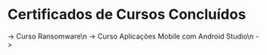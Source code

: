 # Certificados de Cursos Concluídos
-> Curso Ransomware\n
-> Curso Aplicações Mobile com Android Studio\n
-> 
